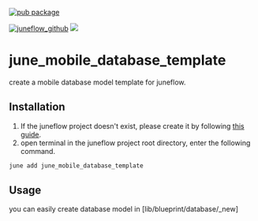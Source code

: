 [![pub package](https://img.shields.io/pub/v/june_mobile_database_template.svg)](https://pub.dartlang.org/packages/june_mobile_database_template)

[![juneflow_github](https://img.shields.io/badge/Juneflow-GitHub-181717?style=for-the-badge&logo=github)](https://github.com/melodysdreamj/juneflow)
[![](https://img.shields.io/badge/View-Hub-007bff?style=for-the-badge&logo=flutter)](https://view.juneflow.org/)

# june_mobile_database_template
create a mobile database model template for juneflow.

##  Installation
1. If the juneflow project doesn't exist, please create it by following [this guide](https://doc.juneflow.org/).
2. open terminal in the juneflow project root directory, enter the following command.
 ```bash
 june add june_mobile_database_template
 ```

## Usage
you can easily create database model in [lib/blueprint/database/_new]
